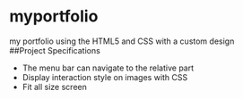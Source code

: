 # myportfolio<br/>
my portfolio using the HTML5 and CSS with a custom design <br/>
##Project Specifications<br/>
* The menu bar can navigate to the relative part<br/>
* Display interaction style on images with CSS<br/>
* Fit all size screen<br/>

